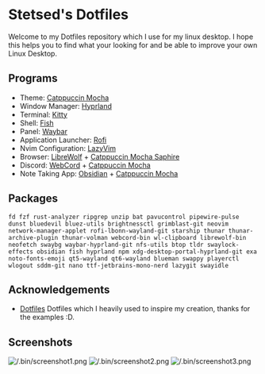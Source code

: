 
# Stetsed's Dotfiles

Welcome to my Dotfiles repository which I use for my linux desktop. I hope this helps you to find what your looking for and be able to improve your own Linux Desktop.

## Programs

- Theme: [Catppuccin Mocha](https://github.com/catppuccin/catppuccin)
- Window Manager: [Hyprland](https://github.com/hyprwm/Hyprland)
- Terminal: [Kitty](https://github.com/kovidgoyal/kitty)
- Shell: [Fish](https://github.com/fish-shell/fish-shell)
- Panel: [Waybar](https://aur.archlinux.org/packages/waybar-hyprland-git)
- Application Launcher: [Rofi](https://github.com/davatorium/rofi)
- Nvim Configuration: [LazyVim](https://github.com/LazyVim/LazyVim)
- Browser: [LibreWolf](https://librewolf.net/) + [Catppuccin Mocha Saphire](https://github.com/catppuccin/firefox/releases/download/old/catppuccin_mocha_sapphire.xpi)
- Discord: [WebCord](https://github.com/SpacingBat3/WebCord) + [Catppuccin Mocha](https://github.com/catppuccin/discord)
- Note Taking App: [Obsidian](https://obsidian.md/) + [Catppuccin Mocha](https://github.com/catppuccin/obsidian)

## Packages

```
fd fzf rust-analyzer ripgrep unzip bat pavucontrol pipewire-pulse dunst bluedevil bluez-utils brightnessctl grimblast-git neovim network-manager-applet rofi-lbonn-wayland-git starship thunar thunar-archive-plugin thunar-volman webcord-bin wl-clipboard librewolf-bin neofetch swaybg waybar-hyprland-git nfs-utils btop tldr swaylock-effects obsidian fish hyprland npm xdg-desktop-portal-hyprland-git exa noto-fonts-emoji qt5-wayland qt6-wayland blueman swappy playerctl wlogout sddm-git nano ttf-jetbrains-mono-nerd lazygit swayidle
````
## Acknowledgements

 - [Dotfiles](https://github.com/linuxmobile/hyprland-dots) Dotfiles which I heavily used to inspire my creation, thanks for the examples :D.


## Screenshots
![/.bin/screenshot1.png](/.bin/screenshot1.png)
![/.bin/screenshot2.png](/.bin/screenshot2.png)
![/.bin/screenshot3.png](/.bin/screenshot3.png)
